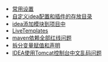 - <a href="../../pages/utils/idea/常用设置.md">常用设置</a>
- <a href="../../pages/utils/idea/自定义idea配置和插件的存放目录.md">自定义idea配置和插件的存放目录</a>
- <a href="../../pages/utils/idea/idea添加模块到项目中.md">idea添加模块到项目中</a>
- <a href="../../pages/utils/idea/LiveTemplates.md">LiveTemplates</a>
- <a href="../../pages/utils/idea/maven依赖全部红线问题.md">maven依赖全部红线问题</a>
- <a href="../../pages/utils/idea/拆分变量赋值和声明.md">拆分变量赋值和声明</a>
- <a href="../../pages/utils/idea/IDEA使用Tomcat控制台中文乱码问题.md">IDEA使用Tomcat控制台中文乱码问题</a>

